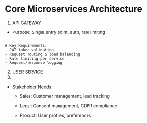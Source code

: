 # Core Microservices Architecture

1. API GATEWAY

- Purpose: Single entry point, auth, rate limiting
```

# Key Requirements:
- JWT token validation
- Request routing & load balancing
- Rate limiting per service
- Request/response logging
```
2. USER SERVICE
3. 
- Stakeholder Needs:

    - Sales: Customer management, lead tracking

    - Legal: Consent management, GDPR compliance

    - Product: User profiles, preferences

